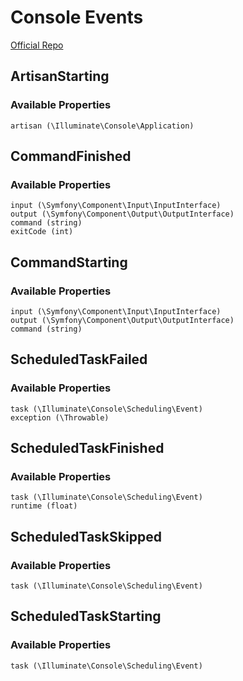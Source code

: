 # Console Events
[Official Repo](https://github.com/laravel/framework/tree/7.x/src/Illuminate/Console/Events)

## ArtisanStarting

### Available Properties

    artisan (\Illuminate\Console\Application)

## CommandFinished

### Available Properties

    input (\Symfony\Component\Input\InputInterface)
    output (\Symfony\Component\Output\OutputInterface)
    command (string)
    exitCode (int)

## CommandStarting

### Available Properties

    input (\Symfony\Component\Input\InputInterface)
    output (\Symfony\Component\Output\OutputInterface)
    command (string)

## ScheduledTaskFailed

### Available Properties

    task (\Illuminate\Console\Scheduling\Event)
    exception (\Throwable)

## ScheduledTaskFinished

### Available Properties

    task (\Illuminate\Console\Scheduling\Event)
    runtime (float)

## ScheduledTaskSkipped

### Available Properties

    task (\Illuminate\Console\Scheduling\Event)

## ScheduledTaskStarting

### Available Properties

    task (\Illuminate\Console\Scheduling\Event)
